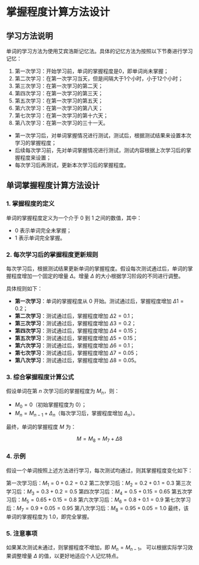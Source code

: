 # 掌握程度计算方法设计

## 学习方法说明

单词的学习方法为使用艾宾浩斯记忆法。具体的记忆方法为按照以下节奏进行学习记忆：

1. 第一次学习：开始学习前，单词的掌握程度是0，即单词尚未掌握；
2. 第二次学习：在第一次学习当天，但是间隔大于1个小时，小于12个小时；
3. 第三次学习：在第一次学习的第二天；
4. 第四次学习：在第一次学习的第三天；
5. 第五次学习：在第一次学习的第五天；
6. 第六次学习：在第一次学习的第八天；
7. 第七次学习：在第一次学习的第十六天；
8. 第八次学习：在第一次学习的三十一天。

* 第一次学习后，对单词掌握情况进行测试，测试后，根据测试结果来设置本次学习的掌握程度；
* 后续每次学习前，先对单词掌握情况进行测试，测试内容根据上次学习后的掌握程度来设置；
* 每次学习后再测试，更新本次学习后的掌握程度。

## 单词掌握程度计算方法设计

### 1. 掌握程度的定义

单词的掌握程度定义为一个介于 $0$ 到 $1$ 之间的数值，其中：

* $0$ 表示单词完全未掌握；
* $1$ 表示单词完全掌握。

### 2. 每次学习后的掌握程度更新规则

每次学习后，根据测试结果更新单词的掌握程度。假设每次测试通过后，单词的掌握程度增加一个固定的增量 $Δ$。增量 $Δ$ 的大小根据学习阶段的不同进行调整。

具体规则如下：

* **第一次学习**：单词的掌握程度从 $0$ 开始。测试通过后，掌握程度增加 $Δ1 = 0.2$；
* **第二次学习**：测试通过后，掌握程度增加 $Δ2 = 0.1$；
* **第三次学习**：测试通过后，掌握程度增加 $Δ3 = 0.2$；
* **第四次学习**：测试通过后，掌握程度增加 $Δ4 = 0.15$；
* **第五次学习**：测试通过后，掌握程度增加 $Δ5 = 0.15$；
* **第六次学习**：测试通过后，掌握程度增加 $Δ6 = 0.1$；
* **第七次学习**：测试通过后，掌握程度增加 $Δ7 = 0.05$；
* **第八次学习**：测试通过后，掌握程度增加 $Δ8 = 0.05$。

### 3. 综合掌握程度计算公式

假设单词在第 $n$ 次学习后的掌握程度为 $M_n$，则：

* $M_0 = 0$（初始掌握程度为 0）；
* $M_n = M_{n-1} + Δ_n$（每次学习后，掌握程度增加 $Δ_n$）。

最终，单词的掌握程度 $M$ 为：

```math
M = M_8 = M_7 + Δ8
```

### 4. 示例

假设一个单词按照上述方法进行学习，每次测试均通过，则其掌握程度变化如下：

第一次学习后：$M_1 = 0 + 0.2 = 0.2$
第二次学习后：$M_2 = 0.2 + 0.1 = 0.3$
第三次学习后：$M_3 = 0.3 + 0.2 = 0.5$
第四次学习后：$M_4 = 0.5 + 0.15 = 0.65$
第五次学习后：$M_5 = 0.65 + 0.15 = 0.8$
第六次学习后：$M_6 = 0.8 + 0.1 = 0.9$
第七次学习后：$M_7 = 0.9 + 0.05 = 0.95$
第八次学习后：$M_8 = 0.95 + 0.05 = 1.0$
最终，该单词的掌握程度为 $1.0$，即完全掌握。

### 5. 注意事项

如果某次测试未通过，则掌握程度不增加，即 $M_n = M_{n-1}$。
可以根据实际学习效果调整增量 $Δ$ 的值，以更好地适应个人记忆特点。

